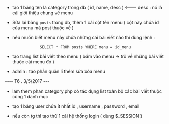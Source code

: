 


- tạo 1 bảng tên là category trong db ( id, name, desc )  <--- desc : nó là cái giới thiệu chung về menu


- Sửa lại bảng `posts` trong db, thêm 1 cái cột tên menu ( cột này chứa id của menu mà post  thuộc về )


- nếu muốn biết menu này chứa những cái bài viết nào thì dùng lệnh :

	```
				SELECT * FROM posts WHERE menu = id_menu

	```	

- tạo trang list bài viết theo menu ( bấm vào menu -> trỏ về những bài viết thuộc cái menu đó )

- admin : tạo phần quản lí thêm sửa xóa menu 



---- T6 . 3/5/2017 --- 

- lam them phan category.php có tác dụng list toàn bộ các bài viết thuộc cùng 1 danh mục 

- tạo 1 bảng user chứa ít nhất id , username , password  , email 

- nếu còn tg thì tạo thử 1 cái hệ thống login ( dùng $_SESSION )